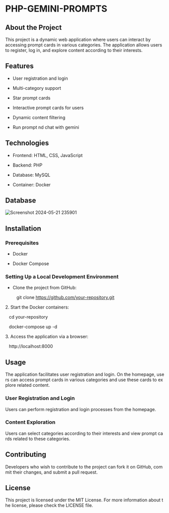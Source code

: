 PHP-GEMINI-PROMPTS
=======================

About the Project
-----------------

This project is a dynamic web application where users can interact by accessing prompt cards in various categories. The application allows users to register, log in, and explore content according to their interests.

Features
--------

-   User registration and login

-   Multi-category support
   
-   Star prompt cards

-   Interactive prompt cards for users

-   Dynamic content filtering

-   Run prompt nd chat with gemini

Technologies
------------

-   Frontend: HTML, CSS, JavaScript

-   Backend: PHP

-   Database: MySQL

-   Container: Docker

Database
------------
![Screenshot 2024-05-21 235901](https://github.com/Enki013/PHP-Gemini-Prompts/assets/39771190/696255b8-68a8-499d-b84d-dbb573bfa24f)


Installation
------------

### Prerequisites

-   Docker

-   Docker Compose

### Setting Up a Local Development Environment

-   Clone the project from GitHub:

       git clone https://github.com/your-repository.git

2. Start the Docker containers:

   cd your-repository

   docker-compose up -d

3. Access the application via a browser:

   http://localhost:8000

Usage
-----

The application facilitates user registration and login. On the homepage, users can access prompt cards in various categories and use these cards to explore related content.

### User Registration and Login

Users can perform registration and login processes from the homepage.

### Content Exploration

Users can select categories according to their interests and view prompt cards related to these categories.

Contributing
------------

Developers who wish to contribute to the project can fork it on GitHub, commit their changes, and submit a pull request.

License
-------

This project is licensed under the MIT License. For more information about the license, please check the LICENSE file.

